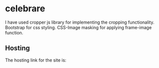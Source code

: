 # celebrare
I have used cropper js library for implementing the cropping functionality.
Bootstrap for css styling.
CSS-Image masking for applying frame-image function.

## Hosting
The hosting link for the site is: 
